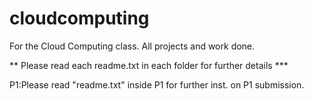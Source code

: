 cloudcomputing
==============

For the Cloud Computing class. All projects and work done. 

** Please read each readme.txt in each folder for further details *** 

P1:Please read "readme.txt" inside P1 for further inst. on P1 submission.
